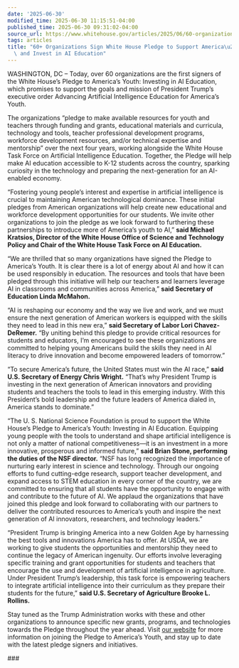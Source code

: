 ```yaml
---
date: '2025-06-30'
modified_time: 2025-06-30 11:15:51-04:00
published_time: 2025-06-30 09:31:02-04:00
source_url: https://www.whitehouse.gov/articles/2025/06/60-organizations-sign-white-house-pledge-to-support-americas-youth-and-invest-in-ai-education/
tags: articles
title: "60+ Organizations Sign White House Pledge to Support America\u2019s Youth\
  \ and Invest in AI Education"
---
```

 
WASHINGTON, DC – Today, over 60 organizations are the first signers of
the White House’s Pledge to America’s Youth: Investing in AI Education,
which promises to support the goals and mission of President Trump’s
executive order Advancing Artificial Intelligence Education for
America’s Youth.

The organizations “pledge to make available resources for youth and
teachers through funding and grants, educational materials and
curricula, technology and tools, teacher professional development
programs, workforce development resources, and/or technical expertise
and mentorship” over the next four years, working alongside the White
House Task Force on Artificial Intelligence Education. Together, the
Pledge will help make AI education accessible to K-12 students across
the country, sparking curiosity in the technology and preparing the
next-generation for an AI-enabled economy.

“Fostering young people’s interest and expertise in artificial
intelligence is crucial to maintaining American technological dominance.
These initial pledges from American organizations will help create new
educational and workforce development opportunities for our students. We
invite other organizations to join the pledge as we look forward to
furthering these partnerships to introduce more of America’s youth to
AI,” **said Michael Kratsios, Director of the White House Office of
Science and Technology Policy and Chair of the White House Task Force on
AI Education.**

“We are thrilled that so many organizations have signed the Pledge to
America’s Youth. It is clear there is a lot of energy about AI and how
it can be used responsibly in education. The resources and tools that
have been pledged through this initiative will help our teachers and
learners leverage AI in classrooms and communities across America,”
**said Secretary of Education Linda McMahon.**

“AI is reshaping our economy and the way we live and work, and we must
ensure the next generation of American workers is equipped with the
skills they need to lead in this new era,” **said Secretary of Labor
Lori Chavez-DeRemer.** “By uniting behind this pledge to provide
critical resources for students and educators, I’m encouraged to see
these organizations are committed to helping young Americans build the
skills they need in AI literacy to drive innovation and become empowered
leaders of tomorrow.”

“To secure America’s future, the United States must win the AI race,”
**said U.S. Secretary of Energy Chris Wright.** “That’s why President
Trump is investing in the next generation of American innovators and
providing students and teachers the tools to lead in this emerging
industry. With this President’s bold leadership and the future leaders
of America dialed in, America stands to dominate.”

“The U. S. National Science Foundation is proud to support the White
House’s Pledge to America’s Youth: Investing in AI Education. Equipping
young people with the tools to understand and shape artificial
intelligence is not only a matter of national competitiveness—it is an
investment in a more innovative, prosperous and informed future,” **said
Brian Stone, performing the duties of the NSF director.** “NSF has long
recognized the importance of nurturing early interest in science and
technology. Through our ongoing efforts to fund cutting-edge research,
support teacher development, and expand access to STEM education in
every corner of the country, we are committed to ensuring that all
students have the opportunity to engage with and contribute to the
future of AI. We applaud the organizations that have joined this pledge
and look forward to collaborating with our partners to deliver the
contributed resources to America’s youth and inspire the next generation
of AI innovators, researchers, and technology leaders.”

“President Trump is bringing America into a new Golden Age by harnessing
the best tools and innovations America has to offer. At USDA, we are
working to give students the opportunities and mentorship they need to
continue the legacy of American ingenuity. Our efforts involve
leveraging specific training and grant opportunities for students and
teachers that encourage the use and development of artificial
intelligence in agriculture. Under President Trump’s leadership, this
task force is empowering teachers to integrate artificial intelligence
into their curriculum as they prepare their students for the future,”
**said U.S. Secretary of Agriculture Brooke L. Rollins.**

Stay tuned as the Trump Administration works with these and other
organizations to announce specific new grants, programs, and
technologies towards the Pledge throughout the year ahead. Visit [our
website](https://www.whitehouse.gov/edai/) for more information on
joining the Pledge to America’s Youth, and stay up to date with the
latest pledge signers and initiatives.

\###
